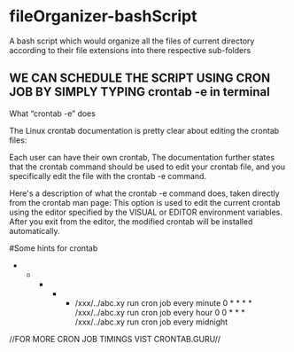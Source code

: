 # fileOrganizer-bashScript

A bash script which would organize all the files of current directory according to their file extensions into there respective sub-folders

## WE CAN SCHEDULE THE SCRIPT USING CRON JOB BY SIMPLY TYPING crontab -e in terminal
What “crontab -e” does

The Linux crontab documentation is pretty clear about editing the crontab files:

  Each user can have their own crontab, 
The documentation further states that the crontab command should be used to edit your crontab file, and you specifically edit the file with the crontab -e command.

Here's a description of what the crontab -e command does, taken directly from the crontab man page:
  This option is used to edit the current crontab using the 
  editor specified by the VISUAL or EDITOR environment variables. 
  After you exit from the editor, the modified crontab will be 
  installed automatically.
  
 #Some hints for crontab
  * * * * * /xxx/../abc.xy  run cron job every minute
  0 * * * * /xxx/../abc.xy  run cron job every hour
  0 0 * * * /xxx/../abc.xy  run cron job every midnight
  
  //FOR MORE CRON JOB TIMINGS VIST CRONTAB.GURU//
